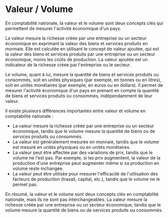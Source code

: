 # Valeur / Volume

En comptabilité nationale, la valeur et le volume sont deux concepts clés qui permettent de mesurer l'activité économique d'un pays.

La valeur mesure la richesse créée par une entreprise ou un secteur économique en exprimant la valeur des biens et services produits en monnaie. Elle est calculée en utilisant le concept de valeur ajoutée, qui est la valeur des biens et services produits par une entreprise ou un secteur économique, moins les coûts de production. La valeur ajoutée est un indicateur de la richesse créée par l'entreprise ou le secteur.

Le volume, quant à lui, mesure la quantité de biens et services produits ou consommés, soit en unités physiques (par exemple, en tonnes ou en litres), soit en unités monétaires (par exemple, en euros ou en dollars). Il permet de mesurer l'activité économique d'un pays en prenant en compte la quantité de biens et services produits ou consommés, indépendamment de leur valeur.

Il existe plusieurs différences importantes entre valeur et volume en comptabilité nationale :

* La valeur mesure la richesse créée par une entreprise ou un secteur économique, tandis que le volume mesure la quantité de biens ou de services produits ou consommés.
* La valeur est généralement mesurée en monnaie, tandis que le volume est mesuré en unités physiques ou en unités monétaires.
* La valeur peut être affectée par des variations de prix, tandis que le volume ne l'est pas. Par exemple, si les prix augmentent, la valeur de la production d'une entreprise peut augmenter même si sa production en volume reste inchangée.
* La valeur peut être utilisée pour mesurer l'efficacité de l'utilisation des facteurs de production (travail, capital, etc.), tandis que le volume ne le permet pas.

En résumé, la valeur et le volume sont deux concepts clés en comptabilité nationale, mais ils ne sont pas interchangeables. La valeur mesure la richesse créée par une entreprise ou un secteur économique, tandis que le volume mesure la quantité de biens ou de services produits ou consommés.
